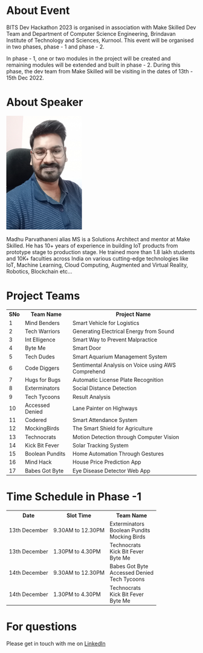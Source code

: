 # About Event

BITS Dev Hackathon 2023 is organised in association with Make Skilled Dev Team and Department of Computer Science Engineering, Brindavan Institute of Technology and Sciences, Kurnool. This event will be organised in two phases, phase - 1 and phase - 2. 

In phase - 1, one or two modules in the project will be created and remaining modules will be extended and built in phase - 2. During this phase, the dev team from Make Skilled will be visiting in the dates of 13th - 15th Dec 2022.

# About Speaker

<img src="https://raw.githubusercontent.com/madblocksgit/ETAI-2021---VSSUT-11th-aug-iot-session/main/maddy.jpg" height="300" width="200" />

Madhu Parvathaneni alias MS is a Solutions Architect and mentor at Make Skilled. He has 10+ years of experience in building IoT products from prototype stage to production stage. He trained more than 1.8 lakh students and 10K+ faculties across India on various cutting-edge technologies like IoT, Machine Learning, Cloud Computing, Augmented and Virtual Reality, Robotics, Blockchain etc...

# Project Teams
<table>
  <tr>
    <th>SNo</th>
    <th>Team Name</th>
    <th>Project Name</th>
  </tr>
  <tr>
    <td>1</td>
    <td>Mind Benders</td>
    <td>Smart Vehicle for Logistics</td>
  </tr>
  <tr>
    <td>2</td>
    <td>Tech Warriors</td>
    <td>Generating Electrical Energy from Sound</td>
  </tr>
  <tr>
    <td>3</td>
    <td>Int Elligence</td>
    <td>Smart Way to Prevent Malpractice</td>
  </tr>
  <tr>
    <td>4</td>
    <td>Byte Me</td>
    <td>Smart Door</td>
  </tr>
  <tr>
    <td>5</td>
    <td>Tech Dudes</td>
    <td>Smart Aquarium Management System</td>
  </tr>
  <tr>
    <td>6</td>
    <td>Code Diggers</td>
    <td>Sentimental Analysis on Voice using AWS Comprehend</td>
  </tr>
  <tr>
    <td>7</td>
    <td>Hugs for Bugs</td>
    <td>Automatic License Plate Recognition</td>
  </tr>
  <tr>
    <td>8</td>
    <td>Exterminators</td>
    <td>Social Distance Detection</td>
  </tr>
  <tr>
    <td>9</td>
    <td>Tech Tycoons</td>
    <td>Result Analysis</td>
  </tr>
  <tr>
    <td>10</td>
    <td>Accessed Denied</td>
    <td>Lane Painter on Highways</td>
  </tr>
  <tr>
    <td>11</td>
    <td>Codered</td>
    <td>Smart Attendance System</td>
  </tr>
  <tr>
    <td>12</td>
    <td>MockingBirds</td>
    <td>The Smart Shield for Agriculture</td>
  </tr>
  <tr>
    <td>13</td>
    <td>Technocrats</td>
    <td>Motion Detection through Computer Vision</td>
  </tr>
  <tr>
    <td>14</td>
    <td>Kick Bit Fever</td>
    <td>Solar Tracking System</td>
  </tr>
  <tr>
    <td>15</td>
    <td>Boolean Pundits</td>
    <td>Home Automation Through Gestures</td>
  </tr>
  <tr>
    <td>16</td>
    <td>Mind Hack</td>
    <td>House Price Prediction App</td>
  </tr>
  <tr>
    <td>17</td>
    <td>Babes Got Byte</td>
    <td>Eye Disease Detector Web App</td>
  </tr>
</table>

# Time Schedule in Phase -1

<table>
  <tr>
    <th>Date</th>
    <th>Slot Time</th>
    <th>Team Name</th>
  </tr>
  <tr>
    <td>13th December</td>
    <td>9.30AM to 12.30PM</td>
    <td>Exterminators <br/>Boolean Pundits <br/>Mocking Birds</td>
  </tr>
  <tr>
    <td>13th December</td>
    <td>1.30PM to 4.30PM</td>
    <td>Technocrats <br/>Kick Bit Fever <br/>Byte Me</td>
  </tr>
  <tr>
    <td>14th December</td>
    <td>9.30AM to 12.30PM</td>
    <td>Babes Got Byte <br/>Accessed Denied <br/>Tech Tycoons</td>
  </tr>
  <tr>
    <td>14th December</td>
    <td>1.30PM to 4.30PM</td>
    <td>Technocrats <br/>Kick Bit Fever <br/>Byte Me</td>
  </tr>
</table>

# For questions
Please get in touch with me on <a href="https://linkedin.com/in/MadhuPIoT"> LinkedIn </a>
